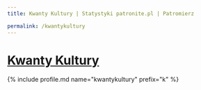```yaml
---
title: Kwanty Kultury | Statystyki patronite.pl | Patromierz

permalink: /kwantykultury
---
```


# [Kwanty Kultury](https://patronite.pl/kwantykultury)

{% include profile.md name="kwantykultury" prefix="k" %}
